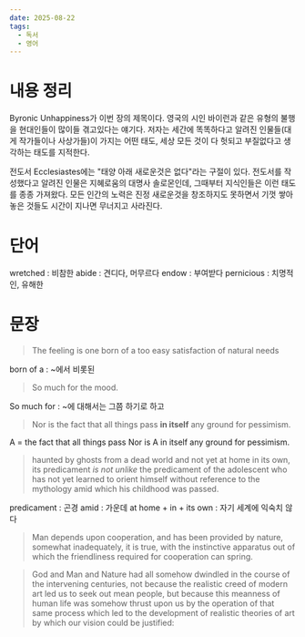 ```yaml
---
date: 2025-08-22
tags:
  - 독서
  - 영어
---
```

# 내용 정리

Byronic Unhappiness가 이번 장의 제목이다. 영국의 시인 바이런과 같은 유형의 불행을 현대인들이 많이들 겪고있다는 얘기다. 저자는 세간에 똑똑하다고 알려진 인물들(대게 작가들이나 사상가들)이 가지는 어떤 태도, 세상 모든 것이 다 헛되고 부질없다고 생각하는 태도를 지적한다.

전도서 Ecclesiastes에는 "태양 아래 새로운것은 없다"라는 구절이 있다. 전도서를 작성했다고 알려진 인물은 지혜로움의 대명사 솔로몬인데, 그때부터 지식인들은 이런 태도를 종종 가져왔다. 모든 인간의 노력은 진정 새로운것을 창조하지도 못하면서 기껏 쌓아놓은 것들도 시간이 지나면 무너지고 사라진다.    
# 단어

wretched : 비참한
abide : 견디다, 머무르다
endow : 부여받다
pernicious : 치명적인, 유해한


# 문장

> The feeling is one born of a too easy satisfaction of
natural needs

born of a : ~에서 비롯된

> So much for the mood.

So much for : ~에 대해서는 그쯤 하기로 하고

> Nor is the
fact that all things pass **in itself** any ground for
pessimism.

A = the fact that all things pass 
Nor is A in itself any ground for pessimism.

>haunted by ghosts from a dead world and not yet
at home in its own, its predicament *is not unlike* the
predicament of the adolescent who has not yet
learned to orient himself without reference to the
mythology amid which his childhood was passed.

predicament : 곤경
amid : 가운데
at home + in + its own : 자기 세계에 익숙치 않다


>Man depends upon cooperation, and has been provided
by nature, somewhat inadequately, it is true, with
the instinctive apparatus out of which the
friendliness required for cooperation can spring.


>God and Man and Nature had all
somehow dwindled in the course of the intervening
centuries, not because the realistic creed of
modern art led us to seek out mean people, but
because this meanness of human life was somehow
thrust upon us by the operation of that same
process which led to the development of realistic
theories of art by which our vision could be
justified: